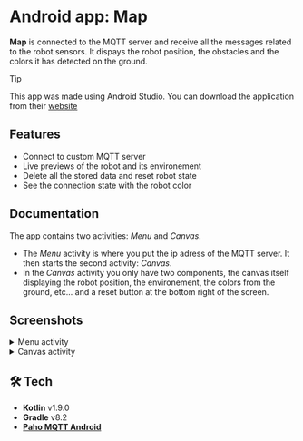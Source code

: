 
# Android app: **Map**

**Map** is connected to the MQTT server and receive all the messages related to the robot sensors. It dispays the robot position, the obstacles and the colors it has detected on the ground.

> [!TIP]
> This app was made using Android Studio. You can download the application from their [website](https://developer.android.com/studio)

## Features

- Connect to custom MQTT server
- Live previews of the robot and its environement
- Delete all the stored data and reset robot state
- See the connection state with the robot color

## Documentation

The app contains two activities: *Menu* and *Canvas*.
- The *Menu* activity is where you put the ip adress of the MQTT server. It then starts the second activity: *Canvas*.
- In the *Canvas* activity you only have two components, the canvas itself displaying the robot position, the environement, the colors from the ground, etc... and a reset button at the bottom right of the screen.

## Screenshots

<details>
  <summary>Menu activity</summary>
  <img src="screenshots/menu_activity.jpg"/>
</details>
<details>
  <summary>Canvas activity</summary>
  <img src="screenshots/canvas_activity.jpg"/>
</details>

## 🛠️ Tech
- **Kotlin** v1.9.0
- **Gradle** v8.2
- [**Paho MQTT Android**](https://github.com/hannesa2/paho.mqtt.android)
